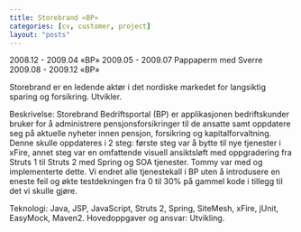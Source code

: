 ```yaml
---
title: Storebrand «BP»
categories: [cv, customer, project]
layout: "posts"
---
```


2008.12 - 2009.04		«BP»
2009.05 - 2009.07		Pappaperm med Sverre
2009.08 - 2009.12		«BP»

Storebrand er en ledende aktør i det nordiske markedet for langsiktig sparing og forsikring.
Utvikler.

Beskrivelse: Storebrand Bedriftsportal (BP) er applikasjonen bedriftskunder bruker for å administrere pensjonsforsikringer til de ansatte samt oppdatere seg på aktuelle nyheter innen pensjon, forsikring og kapitalforvaltning. Denne skulle oppdateres i 2 steg: første steg var å bytte til nye tjenester i xFire, annet steg var en omfattende visuell ansiktsløft med oppgradering fra Struts 1 til Struts 2 med Spring og SOA tjenester.
Tommy var med og implementerte dette. Vi endret alle tjenestekall i BP uten å introdusere en eneste feil og økte testdekningen fra 0 til 30% på gammel kode i tillegg til det vi skulle gjøre.

Teknologi: Java, JSP, JavaScript, Struts 2, Spring, SiteMesh, xFire, jUnit, EasyMock, Maven2.
Hovedoppgaver og ansvar: Utvikling.

